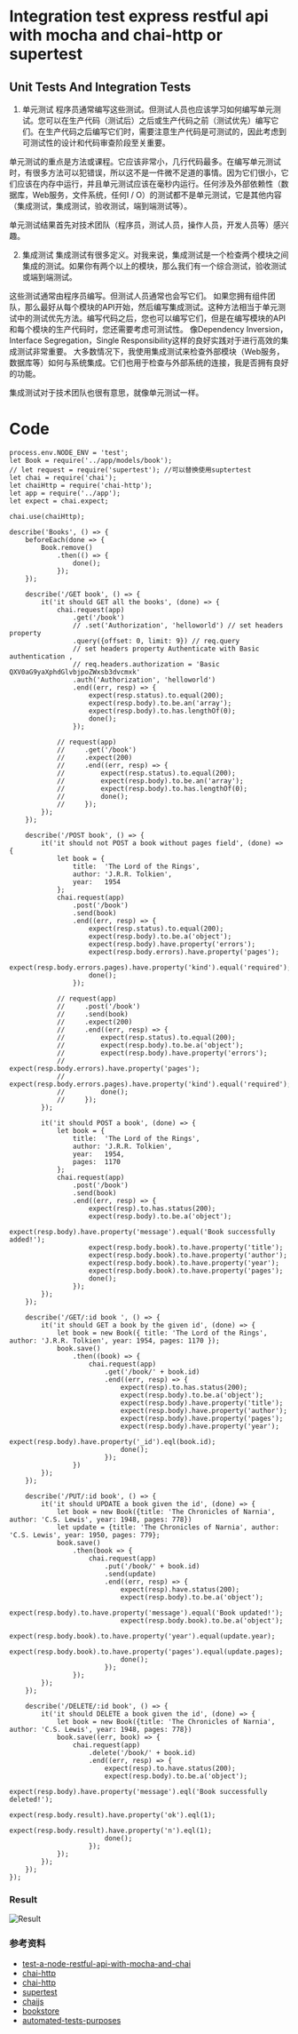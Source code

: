 # Integration test express restful api with mocha and chai-http or supertest

## Unit Tests And Integration Tests

1. 单元测试
程序员通常编写这些测试。但测试人员也应该学习如何编写单元测试。您可以在生产代码（测试后）之后或生产代码之前（测试优先）编写它们。在生产代码之后编写它们时，需要注意生产代码是可测试的，因此考虑到可测试性的设计和代码审查阶段至关重要。

单元测试的重点是方法或课程。它应该非常小，几行代码最多。在编写单元测试时，有很多方法可以犯错误，所以这不是一件微不足道的事情。因为它们很小，它们应该在内存中运行，并且单元测试应该在毫秒内运行。任何涉及外部依赖性（数据库，Web服务，文件系统，任何I / O）的测试都不是单元测试，它是其他内容（集成测试，集成测试，验收测试，端到端测试等）。

单元测试结果首先对技术团队（程序员，测试人员，操作人员，开发人员等）感兴趣。

2. 集成测试
集成测试有很多定义。对我来说，集成测试是一个检查两个模块之间集成的测试。如果你有两个以上的模块，那么我们有一个综合测试，验收测试或端到端测试。

这些测试通常由程序员编写。但测试人员通常也会写它们。
如果您拥有组件团队，那么最好从每个模块的API开始，然后编写集成测试。这种方法相当于单元测试中的测试优先方法。编写代码之后，您也可以编写它们，但是在编写模块的API和每个模块的生产代码时，您还需要考虑可测试性。
像Dependency Inversion，Interface Segregation，Single Responsibility这样的良好实践对于进行高效的集成测试非常重要。
大多数情况下，我使用集成测试来检查外部模块（Web服务，数据库等）如何与系统集成。它们也用于检查与外部系统的连接，我是否拥有良好的功能。

集成测试对于技术团队也很有意思，就像单元测试一样。

# Code

```
process.env.NODE_ENV = 'test';
let Book = require('../app/models/book');
// let request = require('supertest'); //可以替换使用suptertest
let chai = require('chai');
let chaiHttp = require('chai-http');
let app = require('../app');
let expect = chai.expect;

chai.use(chaiHttp);

describe('Books', () => {
    beforeEach(done => {
        Book.remove()
            .then(() => {
                done();
            });
    });

    describe('/GET book', () => {
        it('it should GET all the books', (done) => {
            chai.request(app)
                .get('/book')
                // .set('Authorization', 'helloworld') // set headers property
                .query({offset: 0, limit: 9}) // req.query
                // set headers property Authenticate with Basic authentication ,
                // req.headers.authorization = 'Basic QXV0aG9yaXphdGlvbjpoZWxsb3dvcmxk'
                .auth('Authorization', 'helloworld')
                .end((err, resp) => {
                    expect(resp.status).to.equal(200);
                    expect(resp.body).to.be.an('array');
                    expect(resp.body).to.has.lengthOf(0);
                    done();
                });

            // request(app)
            //     .get('/book')
            //     .expect(200)
            //     .end((err, resp) => {
            //         expect(resp.status).to.equal(200);
            //         expect(resp.body).to.be.an('array');
            //         expect(resp.body).to.has.lengthOf(0);
            //         done();
            //     });
        });
    });

    describe('/POST book', () => {
        it('it should not POST a book without pages field', (done) => {
            let book = {
                title:  'The Lord of the Rings',
                author: 'J.R.R. Tolkien',
                year:   1954
            };
            chai.request(app)
                .post('/book')
                .send(book)
                .end((err, resp) => {
                    expect(resp.status).to.equal(200);
                    expect(resp.body).to.be.a('object');
                    expect(resp.body).have.property('errors');
                    expect(resp.body.errors).have.property('pages');
                    expect(resp.body.errors.pages).have.property('kind').equal('required');
                    done();
                });

            // request(app)
            //     .post('/book')
            //     .send(book)
            //     .expect(200)
            //     .end((err, resp) => {
            //         expect(resp.status).to.equal(200);
            //         expect(resp.body).to.be.a('object');
            //         expect(resp.body).have.property('errors');
            //         expect(resp.body.errors).have.property('pages');
            //         expect(resp.body.errors.pages).have.property('kind').equal('required');
            //         done();
            //     });
        });

        it('it should POST a book', (done) => {
            let book = {
                title:  'The Lord of the Rings',
                author: 'J.R.R. Tolkien',
                year:   1954,
                pages:  1170
            };
            chai.request(app)
                .post('/book')
                .send(book)
                .end((err, resp) => {
                    expect(resp).to.has.status(200);
                    expect(resp.body).to.be.a('object');
                    expect(resp.body).have.property('message').equal('Book successfully added!');
                    expect(resp.body.book).to.have.property('title');
                    expect(resp.body.book).to.have.property('author');
                    expect(resp.body.book).to.have.property('year');
                    expect(resp.body.book).to.have.property('pages');
                    done();
                });
        });
    });

    describe('/GET/:id book ', () => {
        it('it should GET a book by the given id', (done) => {
            let book = new Book({ title: 'The Lord of the Rings', author: 'J.R.R. Tolkien', year: 1954, pages: 1170 });
            book.save()
                .then((book) => {
                    chai.request(app)
                        .get('/book/' + book.id)
                        .end((err, resp) => {
                            expect(resp).to.has.status(200);
                            expect(resp.body).to.be.a('object');
                            expect(resp.body).have.property('title');
                            expect(resp.body).have.property('author');
                            expect(resp.body).have.property('pages');
                            expect(resp.body).have.property('year');
                            expect(resp.body).have.property('_id').eql(book.id);
                            done();
                        });
                })
        });
    });

    describe('/PUT/:id book', () => {
        it('it should UPDATE a book given the id', (done) => {
            let book = new Book({title: 'The Chronicles of Narnia', author: 'C.S. Lewis', year: 1948, pages: 778})
            let update = {title: 'The Chronicles of Narnia', author: 'C.S. Lewis', year: 1950, pages: 779};
            book.save()
                .then(book => {
                    chai.request(app)
                        .put('/book/' + book.id)
                        .send(update)
                        .end((err, resp) => {
                            expect(resp).have.status(200);
                            expect(resp.body).to.be.a('object');
                            expect(resp.body).to.have.property('message').equal('Book updated!');
                            expect(resp.body.book).to.be.a('object');
                            expect(resp.body.book).to.have.property('year').equal(update.year);
                            expect(resp.body.book).to.have.property('pages').equal(update.pages);
                            done();
                        });
                });
        });
    });

    describe('/DELETE/:id book', () => {
        it('it should DELETE a book given the id', (done) => {
            let book = new Book({title: 'The Chronicles of Narnia', author: 'C.S. Lewis', year: 1948, pages: 778})
            book.save((err, book) => {
                chai.request(app)
                    .delete('/book/' + book.id)
                    .end((err, resp) => {
                        expect(resp).to.have.status(200);
                        expect(resp.body).to.be.a('object');
                        expect(resp.body).have.property('message').eql('Book successfully deleted!');
                        expect(resp.body.result).have.property('ok').eql(1);
                        expect(resp.body.result).have.property('n').eql(1);
                        done();
                    });
            });
        });
    });
});

```
### Result 
![Result](./result.jpeg)

### 参考资料

- [test-a-node-restful-api-with-mocha-and-chai](https://scotch.io/tutorials/test-a-node-restful-api-with-mocha-and-chai)
- [chai-http](https://github.com/chaijs/chai-http)
- [chai-http](http://www.chaijs.com/plugins/chai-http/)
- [supertest](https://github.com/visionmedia/supertest)
- [chaijs](http://www.chaijs.com/)
- [bookstore](https://github.com/samuxyz/bookstore)
- [automated-tests-purposes](http://blog.adrianbolboaca.ro/2017/01/automated-tests-purposes/)